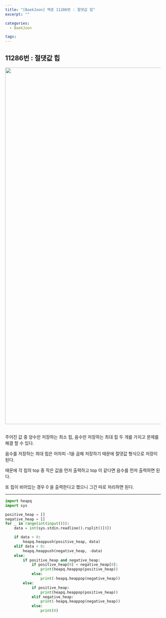 ```yaml
---
title: "[BaekJoon] 백준 11286번 : 절댓값 힙"
excerpt: ""

categories:
  - BaekJoon

tags:
---
```


## 11286번 : 절댓값 힙

<center><img width="1155" alt="ABS HEAP" src="https://user-images.githubusercontent.com/54533309/94535631-c2109900-027c-11eb-84d4-0041ba9f7f45.png">
</center>

<br>

주어진 값 중 양수만 저장하는 최소 힙, 음수만 저장하는 최대 힙 두 개를 가지고 문제를 해결 할 수 있다.

음수를 저장하는 최대 힙은 어차피 -1을 곱해 저장하기 때문에 절댓값 형식으로 저장이 된다.

때문에 각 힙의 top 중 작은 값을 먼저 출력하고 top 이 같다면 음수를 먼저 출력하면 된다.

또 힙이 비어있는 경우 0 을 출력한다고 했으니 그건 따로 처리하면 된다.

---

```python
import heapq
import sys

positive_heap = []
negative_heap = []
for _ in range(int(input())):
	data = int(sys.stdin.readline().rsplit()[0])

	if data > 0:
		heapq.heappush(positive_heap, data)
	elif data < 0:
		heapq.heappush(negative_heap, -data)
	else:
		if positive_heap and negative_heap:
			if positive_heap[0] < negative_heap[0]:
				print(heapq.heappop(positive_heap))
			else:
				print(-heapq.heappop(negative_heap))
		else:
			if positive_heap:
				print(heapq.heappop(positive_heap))
			elif negative_heap:
				print(-heapq.heappop(negative_heap))
			else:
				print(0)
```

<br>